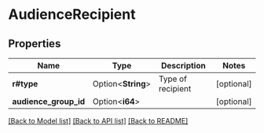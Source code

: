 # AudienceRecipient

## Properties

Name | Type | Description | Notes
------------ | ------------- | ------------- | -------------
**r#type** | Option<**String**> | Type of recipient | [optional]
**audience_group_id** | Option<**i64**> |  | [optional]

[[Back to Model list]](../README.md#documentation-for-models) [[Back to API list]](../README.md#documentation-for-api-endpoints) [[Back to README]](../README.md)


